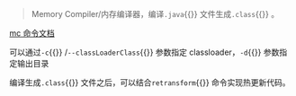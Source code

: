 > Memory Compiler/内存编译器，编译`.java`{{}} 文件生成`.class`{{}} 。

[mc 命令文档](https://arthas.aliyun.com/doc/mc.html)

可以通过`-c`{{}} /`--classLoaderClass`{{}} 参数指定 classloader，`-d`{{}} 参数指定输出目录

编译生成`.class`{{}} 文件之后，可以结合`retransform`{{}} 命令实现热更新代码。
